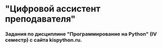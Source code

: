 <h1>"Цифровой ассистент преподавателя"</h1>
<h3>Задания по дисциплине "Программирование на Python" (IV семестр) с сайта kispython.ru.</h3>